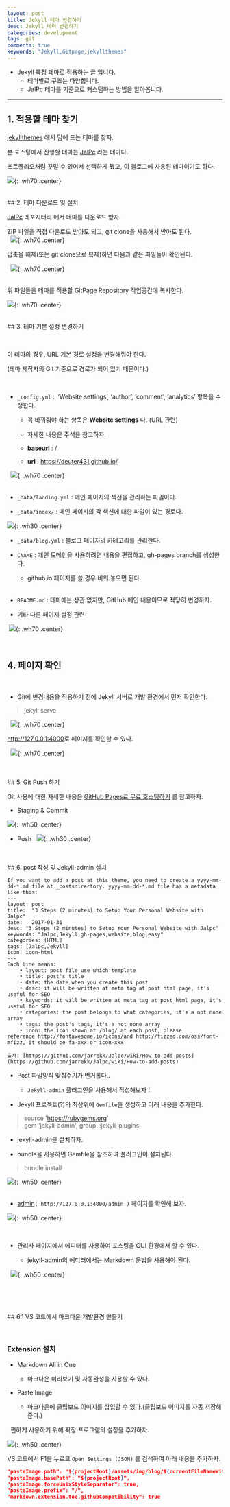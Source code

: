 ```yaml
---
layout: post
title: Jekyll 테마 변경하기
desc: Jekyll 테마 변경하기
categories: development
tags: git
comments: true
keywords: "Jekyll,Gitpage,jekyllthemes"
---
```


- Jekyll 특정 테마로 적용하는 글 입니다.
	- 테마별로 구조는 다양합니다.
	- JalPc 테마를 기준으로 커스텀하는 방법을 알아봅니다.

---


## 1. 적용할 테마 찾기

  
[jekyllthemes](http://jekyllthemes.org/) 에서 맘에 드는 테마를 찾자.  
  
본 포스팅에서 진행할 테마는 [JalPc](https://github.com/jarrekk/Jalpc) 라는 테마다.  


포트폴리오처럼 꾸밀 수 있어서 선택하게 됐고, 이 블로그에 사용된 테마이기도 하다. 

![](/assets/img/blog/2019-03-14-jekyll-theme/2019-03-14-13-54-14.png){: .wh70 .center}   

<br/>
## 2. 테마 다운로드 및 설치

[JalPc](https://github.com/jarrekk/Jalpc) 레포지터리 에서 테마를 다운로드 받자.  
  
ZIP 파일을 직접 다운로드 받아도 되고, git clone을 사용해서 받아도 된다.  
   
![](/assets/img/blog/2019-03-14-jekyll-theme/2019-03-14-13-55-57.png){: .wh70 .center}   
  

압축을 해제(또는 git clone으로 복제)하면 다음과 같은 파일들이 확인된다.  

 
![](/assets/img/blog/2019-03-14-jekyll-theme/2019-03-14-13-56-14.png){: .wh70 .center}   
 


위 파일들을 테마를 적용할 GitPage Repository 작업공간에 복사한다.

![](/assets/img/blog/2019-03-14-jekyll-theme/2019-03-14-13-57-01.png){: .wh70 .center}   


<br>
## 3. 테마 기본 설정 변경하기

 

이 테마의 경우, URL 기본 경로 설정을 변경해줘야 한다.

(테마 제작자의 Git 기준으로 경로가 되어 있기 때문이다.)

 

* `_config.yml` :<span style="mso-spacerun:yes">  ‘Website settings’, ‘author’, ‘comment’</span>, ‘analytics’ 항목을 수정한다.  
  
	* 꼭 바꿔줘야 하는 항목은 **Website settings** 다. (URL 관련)  
  
	* 자세한 내용은 주석을 참고하자.  
  
	- **baseurl** : /  
  
	- **url** : https://deuter431.github.io/  

 
![](/assets/img/blog/2019-03-14-jekyll-theme/2019-03-14-13-58-03.png){: .wh70 .center}    
 

* `_data/landing.yml` : 메인 페이지의 섹션을 관리하는 파일이다.
  
* `_data/index/` : 메인 페이지의 각 섹션에 대한 파일이 있는 경로다.  
  
![](/assets/img/blog/2019-03-14-jekyll-theme/2019-03-14-13-59-43.png){: .wh30 .center}  

   
* `_data/blog.yml` : 블로그 페이지의 카테고리를 관리한다.  
    
* `CNAME` : 개인 도메인을 사용하려면 내용을 편집하고, gh-pages branch를 생성한다.  
    
	* github.io 페이지를 쓸 경우 비워 놓으면 된다.  
  <br/>
* `README.md` : 테마에는 상관 없지만, GitHub 메인 내용이므로 적당히 변경하자.  
    
* 기타 다른 페이지 설정 관련  
  
 ![](/assets/img/blog/2019-03-14-jekyll-theme/2019-03-14-14-00-25.png){: .wh70 .center}   


<br/>

## 4. 페이지 확인

<br/>  

- Git에 변경내용을 적용하기 전에 Jekyll 서버로 개발 환경에서 먼저 확인한다.  
  
> jekyll serve

  
![](/assets/img/blog/2019-03-14-jekyll-theme/2019-03-14-14-00-58.png){: .wh70 .center}   

  
<a href="http://127.0.0.1:4000">http://127.0.0.1:4000</a>로 페이지를 확인할 수 있다.

 
![](/assets/img/blog/2019-03-14-jekyll-theme/2019-03-14-14-05-57.png){: .wh70 .center}   
 

<br>
## 5. Git Push 하기


Git 사용에 대한 자세한 내용은 [GitHub Pages로 무료 호스팅하기](/tips/2019/03/13/github-pages.html) 를 참고하자.
  
  
* Staging & Commit
  
![](/assets/img/blog/2019-03-14-jekyll-theme/2019-03-14-14-06-26.png){: .wh50 .center}   
  

* Push
    
![](/assets/img/blog/2019-03-14-jekyll-theme/2019-03-14-14-06-39.png){: .wh30 .center}   
 

<br>
## 6. post 작성 및 Jekyll-admin 설치

```
If you want to add a post at this theme, you need to create a yyyy-mm-dd-*.md file at _postsdirectory. yyyy-mm-dd-*.md file has a metadata like this:
---
layout: post
title:  "3 Steps (2 minutes) to Setup Your Personal Website with Jalpc"
date:   2017-01-31
desc: "3 Steps (2 minutes) to Setup Your Personal Website with Jalpc"
keywords: "Jalpc,Jekyll,gh-pages,website,blog,easy"
categories: [HTML]
tags: [Jalpc,Jekyll]
icon: icon-html
---
Each line means:
	• layout: post file use which template
	• title: post's title
	• date: the date when you create this post
	• desc: it will be written at meta tag at post html page, it's useful for SEO
	• keywords: it will be written at meta tag at post html page, it's useful for SEO
	• categories: the post belongs to what categories, it's a not none array
	• tags: the post's tags, it's a not none array
	• icon: the icon shown at /blog/ at each post, please reference http://fontawesome.io/icons/and http://fizzed.com/oss/font-mfizz, it should be fa-xxx or icon-xxx

출처: [https://github.com/jarrekk/Jalpc/wiki/How-to-add-posts](https://github.com/jarrekk/Jalpc/wiki/How-to-add-posts)

```


* Post 파일양식 맞춰주기가 번거롭다..  
   
	* `Jekyll-admin` 플러그인을 사용해서 작성해보자 !  
  
* Jekyll 프로젝트(?)의 최상위에 `Gemfile`을 생성하고 아래 내용을 추가한다.
   
> source 'https://rubygems.org'  
> gem 'jekyll-admin', group: :jekyll_plugins  
  
* jekyll-admin을 설치하자.  
  
* bundle을 사용하면 Gemfile을 참조하여 플러그인이 설치된다.  
   
> bundle install  
  
![](/assets/img/blog/2019-03-14-jekyll-theme/2019-03-14-14-08-19.png){: .wh50 .center}   
  
* [admin](http://127.0.0.1:4000/admin)`( http://127.0.0.1:4000/admin )` 페이지를 확인해 보자.  
    
![](/assets/img/blog/2019-03-14-jekyll-theme/2019-03-14-14-09-38.png){: .wh50 .center}   


 
  
* 관리자 페이지에서 에디터를 사용하여 포스팅을 GUI 환경에서 할 수 있다.  
  
  * jekyll-admin의 에디터에서는 Markdown 문법을 사용해야 된다.  
  

 
![](/assets/img/blog/2019-03-14-jekyll-theme/2019-03-14-14-10-01.png){: .wh50 .center}   
 

 

<br>
## 6.1 VS 코드에서 마크다운 개발환경 만들기

 

### **Extension 설치**

* Markdown All in One  
  
  * 마크다운 미리보기 및 자동완성을 사용할 수 있다.  
  

* Paste Image  
  
  * 마크다운에 클립보드 이미지를 삽입할 수 있다.(클립보드 이미지를 자동 저장해준다.)  
  

 
편하게 사용하기 위해 확장 프로그램의 설정을 추가하자.  


![](/assets/img/blog/2019-03-14-jekyll-theme/2019-03-14-14-10-54.png){: .wh50 .center}   


VS 코드에서 F1을 누르고 `Open Settings (JSON)` 를 검색하여 아래 내용을 추가하자.  


```json
"pasteImage.path": "${projectRoot}/assets/img/blog/${currentFileNameWithoutExt}",
"pasteImage.basePath": "${projectRoot}",
"pasteImage.forceUnixStyleSeparator": true,
"pasteImage.prefix": "/",
"markdown.extension.toc.githubCompatibility": true
```
 